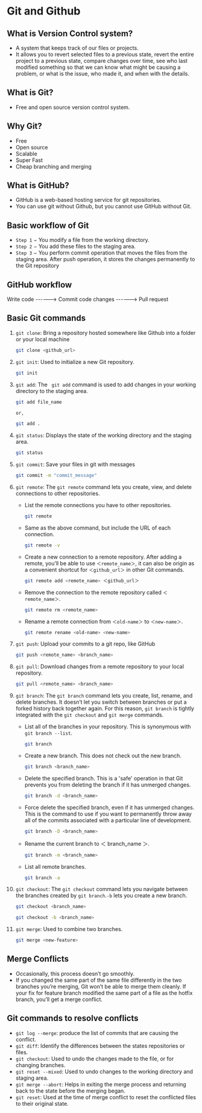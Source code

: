 # **Git and Github**

## What is Version Control system?

- A system that keeps track of our files or projects.
- It allows you to revert selected files to a previous state, revert the entire project to a previous state, compare changes over time, see who last modified something so that we can know what might be causing a problem, or what is the issue, who made it, and when with the details.

## What is Git?

- Free and open source version control system.

## Why Git?

- Free
- Open source
- Scalable
- Super Fast
- Cheap branching and merging

## What is GitHub?

- GitHub is a web-based hosting service for git repositories.
- You can use git without Github, but you cannot use GitHub without Git.

## Basic workflow of Git

- `Step 1` − You modify a file from the working directory.
- `Step 2` − You add these files to the staging area.
- `Step 3` − You perform commit operation that moves the files from the staging area. After push operation, it stores the changes permanently to the Git repository

## GitHub workflow

Write code ------> Commit code changes ------> Pull request

## Basic Git commands

1. `git clone`: Bring a repository hosted somewhere like Github into a folder or your local machine

   ```sh
   git clone <github_url>
   ```

2. `git init`: Used to initialize a new Git repository.

   ```sh
   git init
   ```

3. `git add`: The ` git add` command is used to add changes in your working directory to the staging area.

   ```sh
   git add file_name

   or,

   git add .
   ```

4. `git status`: Displays the state of the working directory and the staging area.

   ```sh
   git status
   ```

5. `git commit`: Save your files in git with messages

   ```sh
   git commit -m "commit_message"
   ```

6. `git remote`: The `git remote` command lets you create, view, and delete connections to other repositories.

   - List the remote connections you have to other repositories.

     ```sh
     git remote
     ```

   - Same as the above command, but include the URL of each connection.

     ```sh
     git remote -v
     ```

   - Create a new connection to a remote repository. After adding a remote, you’ll be able to use `＜remote_name＞`, it can also be origin as a convenient shortcut for `＜github_url＞` in other Git commands.

     ```sh
     git remote add <remote_name> ＜github_url＞
     ```

   - Remove the connection to the remote repository called `＜remote_name＞`.

     ```sh
     git remote rm <remote_name>
     ```

   - Rename a remote connection from `＜old-name＞` to `＜new-name＞`.
     ```sh
     git remote rename <old-name> <new-name>
     ```

7. `git push`: Upload your commits to a git repo, like GitHub

   ```sh
   git push <remote_name> <branch_name>
   ```

8. `git pull`: Download changes from a remote repository to your local repository.

   ```sh
   git pull <remote_name> <branch_name>
   ```

9. `git branch`: The `git branch` command lets you create, list, rename, and delete branches. It doesn’t let you switch between branches or put a forked history back together again. For this reason, `git branch` is tightly integrated with the `git checkout` and `git merge` commands.

   - List all of the branches in your repository. This is synonymous with `git branch --list`.
     ```sh
     git branch
     ```
   - Create a new branch. This does not check out the new branch.
     ```sh
     git branch <branch_name>
     ```
   - Delete the specified branch. This is a 'safe' operation in that Git prevents you from deleting the branch if it has unmerged changes.
     ```sh
     git branch -d <branch_name>
     ```
   - Force delete the specified branch, even if it has unmerged changes. This is the command to use if you want to permanently throw away all of the commits associated with a particular line of development.
     ```sh
     git branch -D <branch_name>
     ```
   - Rename the current branch to ＜ branch_name ＞.
     ```sh
     git branch -m <branch_name>
     ```
   - List all remote branches.
     ```sh
     git branch -a
     ```

10. `git checkout`: The `git checkout` command lets you navigate between the branches created by `git branch`.`-b` lets you create a new branch.

    ```sh
    git checkout <branch_name>

    git checkout -b <branch_name>
    ```

11. `git merge`: Used to combine two branches.
    ```sh
    git merge <new-feature>
    ```

## Merge Conflicts

- Occasionally, this process doesn’t go smoothly.
- If you changed the same part of the same file differently in the two branches you’re merging, Git won’t be able to merge them cleanly. If your fix for feature branch modified the same part of a file as the hotfix branch, you’ll get a merge conflict.

## Git commands to resolve conflicts

- `git log --merge`: produce the list of commits that are causing the conflict.
- `git diff`: Identify the differences between the states repositories or files.
- `git checkout`: Used to undo the changes made to the file, or for
  changing branches.
- `git reset --mixed`: Used to undo changes to the working directory and staging area.
- `git merge --abort`: Helps in exiting the merge process and returning back to the state before the merging began.
- `git reset`: Used at the time of merge conflict to reset the conflicted files to their original state.
